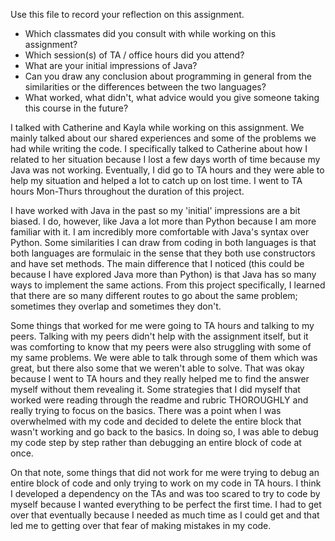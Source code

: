 Use this file to record your reflection on this assignment.

- Which classmates did you consult with while working on this assignment? 
- Which session(s) of TA / office hours did you attend?
- What are your initial impressions of Java? 
- Can you draw any conclusion about programming in general from the similarities or the differences between the two languages? 
- What worked, what didn't, what advice would you give someone taking this course in the future?

I talked with Catherine and Kayla while working on this assignment. We mainly talked about our shared experiences and some of the problems we had while writing the code. I specifically talked to Catherine about how I related to her situation because I lost a few days worth of time because my Java was not working. Eventually, I did go to TA hours and they were able to help my situation and helped a lot to catch up on lost time. I went to TA hours Mon-Thurs throughout the duration of this project. 

I have worked with Java in the past so my 'initial' impressions are a bit biased. I do, however, like Java a lot more than Python because I am more familiar with it. I am incredibly more comfortable with Java's syntax over Python. Some similarities I can draw from coding in both languages is that both languages are formulaic in the sense that they both use constructors and have set methods. The main difference that I noticed (this could be because I have explored Java more than Python) is that Java has so many ways to implement the same actions. From this project specifically, I learned that there are so many different routes to go about the same problem; sometimes they overlap and sometimes they don't.

Some things that worked for me were going to TA hours and talking to my peers. Talking with my peers didn't help with the assignment itself, but it was comforting to know that my peers were also struggling with some of my same problems. We were able to talk through some of them which was great, but there also some that we weren't able to solve. That was okay because I went to TA hours and they really helped me to find the answer myself without them revealing it. Some strategies that I did myself that worked were reading through the readme and rubric THOROUGHLY and really trying to focus on the basics. There was a point when I was overwhelmed with my code and decided to delete the entire block that wasn't working and go back to the basics. In doing so, I was able to debug my code step by step rather than debugging an entire block of code at once.

On that note, some things that did not work for me were trying to debug an entire block of code and only trying to work on my code in TA hours. I think I developed a dependency on the TAs and was too scared to try to code by myself because I wanted everything to be perfect the first time. I had to get over that eventually because I needed as much time as I could get and that led me to getting over that fear of making mistakes in my code.
